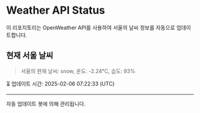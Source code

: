 
# Weather API Status

이 리포지토리는 OpenWeather API를 사용하여 서울의 날씨 정보를 자동으로 업데이트합니다.

## 현재 서울 날씨
> 서울의 현재 날씨: snow, 온도: -2.24°C, 습도: 93%

⏳ 업데이트 시간: 2025-02-06 07:22:33 (UTC)

---
자동 업데이트 봇에 의해 관리됩니다.
